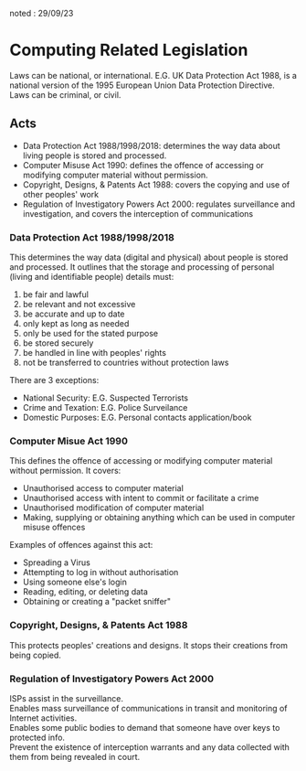 noted : 29/09/23

# Computing Related Legislation

Laws can be national, or international. E.G. UK Data Protection Act 1988, is a national version of the 1995 European Union Data Protection Directive.  
Laws can be criminal, or civil.

## Acts

-   Data Protection Act 1988/1998/2018: determines the way data about living people is stored and processed.
-   Computer Misuse Act 1990: defines the offence of accessing or modifying computer material without permission.
-   Copyright, Designs, & Patents Act 1988: covers the copying and use of other peoples' work
-   Regulation of Investigatory Powers Act 2000: regulates surveillance and investigation, and covers the interception of communications

### Data Protection Act 1988/1998/2018

This determines the way data (digital and physical) about people is stored and processed.
It outlines that the storage and processing of personal (living and identifiable people) details must:

1. be fair and lawful
2. be relevant and not excessive
3. be accurate and up to date
4. only kept as long as needed
5. only be used for the stated purpose
6. be stored securely
7. be handled in line with peoples' rights
8. not be transferred to countries without protection laws

There are 3 exceptions:

-   National Security: E.G. Suspected Terrorists
-   Crime and Texation: E.G. Police Surveilance
-   Domestic Purposes: E.G. Personal contacts application/book

### Computer Misue Act 1990

This defines the offence of accessing or modifying computer material without permission. It covers:

-   Unauthorised access to computer material
-   Unauthorised access with intent to commit or facilitate a crime
-   Unauthorised modification of computer material
-   Making, supplying or obtaining anything which can be used in computer misuse offences

Examples of offences against this act:

-   Spreading a Virus
-   Attempting to log in without authorisation
-   Using someone else's login
-   Reading, editing, or deleting data
-   Obtaining or creating a "packet sniffer"

### Copyright, Designs, & Patents Act 1988

This protects peoples' creations and designs. It stops their creations from being copied.

### Regulation of Investigatory Powers Act 2000

ISPs assist in the surveillance.  
Enables mass surveillance of communications in transit and monitoring of Internet activities.  
Enables some public bodies to demand that someone have over keys to protected info.  
Prevent the existence of interception warrants and any data collected with them from being revealed in court.
